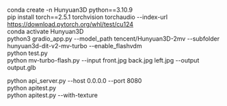 conda create -n Hunyuan3D python==3.10.9<br/>
pip install torch==2.5.1 torchvision torchaudio --index-url https://download.pytorch.org/whl/test/cu124
<br/>
conda activate Hunyuan3D<br/>
python3 gradio_app.py --model_path tencent/Hunyuan3D-2mv --subfolder hunyuan3d-dit-v2-mv-turbo --enable_flashvdm<br/>
python test.py <br/>
python mv-turbo-flash.py --input front.jpg back.jpg left.jpg --output output.glb<br/>

python api_server.py --host 0.0.0.0 --port 8080<br/>
python apitest.py <br/>
python apitest.py --with-texture